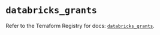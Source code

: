 # `databricks_grants`

Refer to the Terraform Registry for docs: [`databricks_grants`](https://registry.terraform.io/providers/databricks/databricks/1.65.1/docs/resources/grants).
